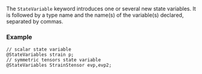 The `StateVariable` keyword introduces one or several new state
variables. It is followed by a type name and the name(s) of the
variable(s) declared, separated by commas.

### Example

~~~~{.cpp}
// scalar state variable
@StateVariables strain p;
// symmetric tensors state variable
@StateVariables StrainStensor evp,evp2;
~~~~~~~~~~~~~~~~~~~~~~~~~~~~~~

